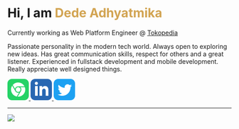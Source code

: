 <h1>Hi, I am <span style="color:rgb(210, 164, 82);">Dede Adhyatmika</span></h1>

<p>Currently working as Web Platform Engineer @ <a href="https://www.tokopedia.com/" target="_blank">Tokopedia</a></p>
<p>Passionate personality in the modern tech world. Always open to exploring new ideas. Has great communication skills, respect for others and a great listener. Experienced in fullstack development and mobile development. Really appreciate well designed things.</p>

<p>
  <a href="https://ptdede.me" rel="noreferrer" target="_blank" aria-label="call dede">
    <img style="background:white;border-radius:6px;" src="./github-assets/social-web.svg"/>
  </a>

  <a href="https://www.linkedin.com/in/ptdede/" rel="noreferrer" target="_blank" aria-label="linkedin website">
    <img style="background:white;border-radius:6px;" src="./github-assets/social-linkedin.svg"/>
  </a>

  <a href="https://twitter.com/ptdede" rel="noreferrer" target="_blank" aria-label="twitter website">
    <img style="background:white;border-radius:6px;" src="./github-assets/social-twitter.svg"/>
  </a>
</p>

---

<!-- 
<img align="left" height="170em" src="https://github-readme-stats.vercel.app/api?username=ptdede&show_icons=true&title_color=fff&icon_color=79ff97&text_color=9f9f9f&bg_color=151515" /> -->

<img height="170em" src="https://github-readme-stats.vercel.app/api/top-langs/?username=ptdede&show_icons=true&title_color=fff&icon_color=79ff97&text_color=9f9f9f&bg_color=151515&layout=compact&langs_count=7" />
